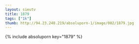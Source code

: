 ```yaml
--- 
layout: sieutv
title: 1879
tags: ["1k"]
thumb: http://94.23.248.219/absoluporn-1/image/002/1879.jpg
---
```

{% include absoluporn key="1879" %} 
